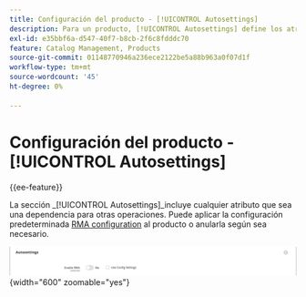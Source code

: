 ```yaml
---
title: Configuración del producto - [!UICONTROL Autosettings]
description: Para un producto, [!UICONTROL Autosettings] define los atributos que son dependencias para otras operaciones.
exl-id: e35bbf6a-d547-40f7-b8cb-2f6c8fdddc70
feature: Catalog Management, Products
source-git-commit: 01148770946a236ece2122be5a88b963a0f07d1f
workflow-type: tm+mt
source-wordcount: '45'
ht-degree: 0%

---
```


# Configuración del producto - [!UICONTROL Autosettings]

{{ee-feature}}

La sección _[!UICONTROL Autosettings]_incluye cualquier atributo que sea una dependencia para otras operaciones. Puede aplicar la configuración predeterminada [RMA configuration](../stores-purchase/rma-configure.md) al producto o anularla según sea necesario.

![Configuración automática](./assets/product-autosettings.png){width="600" zoomable="yes"}
